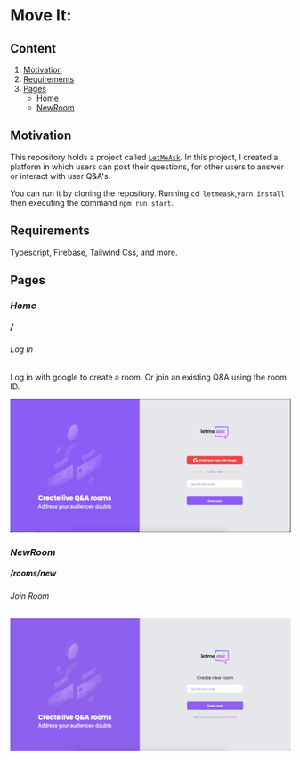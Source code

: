 # Move It:

## Content

1. [Motivation](#Motivation) 
2. [Requirements](#Requirements)
3. [Pages](#Pages)
    - [Home](#Home)
    - [NewRoom](#NewRoom)

## Motivation

This repository holds a project called [`LetMeAsk`](https://letmeask-it.vercel.app/). In this project, I created a platform in which users can post their questions, for other users to answer or interact with user Q&A's.

You can run it by cloning the repository. Running `cd letmeask`,`yarn install` then executing the command `npm run start`.

## Requirements

Typescript, Firebase, Tailwind Css, and more.

## Pages
### *Home*

##### /

###### Log In

Log in with google to create a room. Or join an existing Q&A using the room ID.

<img src="./presentation/screenshotLanding.png" alt="screenshot of landing page UI"/>

### *NewRoom*

##### /rooms/new

###### Join Room

<img src="./presentation/screenshotNewRoom.png" alt="screenshot of new room page"/>





